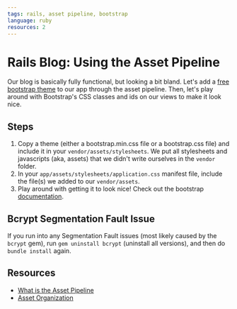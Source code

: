```yaml
---
tags: rails, asset pipeline, bootstrap
language: ruby
resources: 2
---
```


# Rails Blog: Using the Asset Pipeline

Our blog is basically fully functional, but looking a bit bland. Let's add a [free bootstrap theme](http://bootswatch.com/) to our app through the asset pipeline. Then, let's play around with Bootstrap's CSS classes and ids on our views to make it look nice.

## Steps

1. Copy a theme (either a bootstrap.min.css file or a bootstrap.css file) and include it in your `vendor/assets/stylesheets`. We put all stylesheets and javascripts (aka, assets) that we didn't write ourselves in the `vendor` folder.
2. In your `app/assets/stylesheets/application.css` manifest file, include the file(s) we added to our `vendor/assets`.
3. Play around with getting it to look nice! Check out the bootstrap [documentation](http://getbootstrap.com/css/).

## Bcrypt Segmentation Fault Issue

If you run into any Segmentation Fault issues (most likely caused by the `bcrypt` gem), run `gem uninstall bcrypt` (uninstall all versions), and then do `bundle install` again.

## Resources

* [What is the Asset Pipeline](http://edgeguides.rubyonrails.org/asset_pipeline.html#what-is-the-asset-pipeline-questionmark)
* [Asset Organization](http://edgeguides.rubyonrails.org/asset_pipeline.html#asset-organization)
